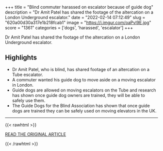 +++
title = "Blind commuter harassed on escalator because of guide dog"
description = "Dr Amit Patel has shared the footage of the altercation on a London Underground escalator."
date = "2022-02-14 07:12:49"
slug = "620a00d30a317e1b218fcab1"
image = "https://i.imgur.com/oaPvl9E.jpg"
score = "1361"
categories = ['dogs', 'harassed', 'escalator']
+++

Dr Amit Patel has shared the footage of the altercation on a London Underground escalator.

## Highlights

- Dr Amit Patel, who is blind, has shared footage of an altercation on a Tube escalator.
- A commuter wanted his guide dog to move aside on a moving escalator in London.
- Guide dogs are allowed on moving escalators on the Tube and research has shown once guide dog owners are trained, they will be able to safely use them.
- The Guide Dogs for the Blind Association has shown that once guide dogs are trained they can be safely used on moving elevators in the UK.

---

{{< rawhtml >}}
  <p class="article-category">
    <a target="_blank" href="https://www.bbc.com/news/av/uk-60360084">READ THE ORIGINAL ARTICLE</a>
  </p>
{{< /rawhtml >}}
